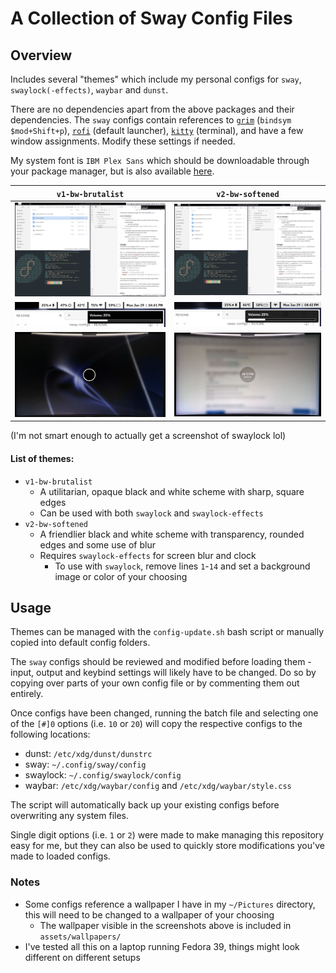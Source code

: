 # A Collection of Sway Config Files
## Overview
Includes several "themes" which include my personal configs for `sway`, `swaylock(-effects)`, `waybar` and `dunst`.

There are no dependencies apart from the above packages and their dependencies. The `sway` configs contain references to [`grim`](https://github.com/emersion/grim) (`bindsym $mod+Shift+p`), [`rofi`](https://github.com/davatorium/rofi) (default launcher), [`kitty`](https://github.com/kovidgoyal/kitty) (terminal), and have a few window assignments. Modify these settings if needed.

My system font is `IBM Plex Sans` which should be downloadable through your package manager, but is also available [here](https://github.com/IBM/plex/releases/tag/v6.4.0).

| `v1-bw-brutalist` | `v2-bw-softened` |
| ---- | ---- |
| ![v1 full screenshot](https://github.com/5ubie/sway-configs/blob/main/assets/v1-screenshot.png?raw=true) | ![v2 full screenshot](https://github.com/5ubie/sway-configs/blob/main/assets/v2-screenshot.png?raw=true) |
| ![v1 zoom screenshot](https://github.com/5ubie/sway-configs/blob/main/assets/v1-screenshot-zoom.png?raw=true) | ![v2 zoom screenshot](https://github.com/5ubie/sway-configs/blob/main/assets/v2-screenshot-zoom.png?raw=true) |
| ![v1 swaylock pic](https://github.com/5ubie/sway-configs/blob/main/assets/v1-swaylock-pic.jpg?raw=true) | ![v2 swaylock pic](https://github.com/5ubie/sway-configs/blob/main/assets/v2-swaylock-pic.jpg?raw=true) |

(I'm not smart enough to actually get a screenshot of swaylock lol)
#### List of themes:
- `v1-bw-brutalist`
	- A utilitarian, opaque black and white scheme with sharp, square edges
	- Can be used with both `swaylock` and `swaylock-effects`
- `v2-bw-softened`
	- A friendlier black and white scheme with transparency, rounded edges and some use of blur
	- Requires `swaylock-effects` for screen blur and clock
		- To use with `swaylock`, remove lines `1`-`14` and set a background image or color of your choosing
## Usage
Themes can be managed with the `config-update.sh` bash script or manually copied into default config folders.

The `sway` configs should be reviewed and modified before loading them - input, output and keybind settings will likely have to be changed. Do so by copying over parts of your own config file or by commenting them out entirely.

Once configs have been changed, running the batch file and selecting one of the `[#]0` options (i.e. `10` or `20`) will copy the respective configs to the following locations:
- dunst: `/etc/xdg/dunst/dunstrc`
- sway: `~/.config/sway/config`
- swaylock: `~/.config/swaylock/config`
- waybar: `/etc/xdg/waybar/config` and `/etc/xdg/waybar/style.css`

The script will automatically back up your existing configs before overwriting any system files.

Single digit options (i.e. `1` or `2`) were made to make managing this repository easy for me, but they can also be used to quickly store modifications you've made to loaded configs.

### Notes
- Some configs reference a wallpaper I have in my `~/Pictures` directory, this will need to be changed to a wallpaper of your choosing
	- The wallpaper visible in the screenshots above is included in `assets/wallpapers/`
- I've tested all this on a laptop running Fedora 39, things might look different on different setups